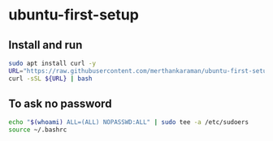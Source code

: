# ubuntu-first-setup

## Install and run

```bash
sudo apt install curl -y
URL="https://raw.githubusercontent.com/merthankaraman/ubuntu-first-setup/main/install.sh"
curl -sSL ${URL} | bash
```
## To ask no password

```bash
echo "$(whoami) ALL=(ALL) NOPASSWD:ALL" | sudo tee -a /etc/sudoers
source ~/.bashrc
```
